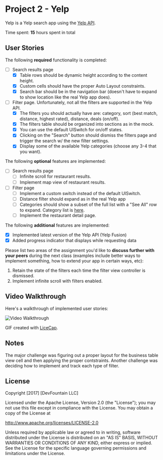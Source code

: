 # Project 2 - Yelp

Yelp is a Yelp search app using the [Yelp API](http://www.yelp.com/developers/documentation/v2/search_api).

Time spent: **15** hours spent in total

## User Stories

The following **required** functionality is completed:

- [ ] Search results page
    - [x] Table rows should be dynamic height according to the content height.
    - [x] Custom cells should have the proper Auto Layout constraints.
    - [x] Search bar should be in the navigation bar (doesn't have to expand to show location like the real Yelp app does).
- [ ] Filter page. Unfortunately, not all the filters are supported in the Yelp API.
    - [x] The filters you should actually have are: category, sort (best match, distance, highest rated), distance, deals (on/off).
    - [x] The filters table should be organized into sections as in the mock.
    - [x] You can use the default UISwitch for on/off states.
    - [x] Clicking on the "Search" button should dismiss the filters page and trigger the search w/ the new filter settings.
    - [x] Display some of the available Yelp categories (choose any 3-4 that you want).

The following **optional** features are implemented:

- [ ] Search results page
    - [ ] Infinite scroll for restaurant results.
    - [ ] Implement map view of restaurant results.
- [ ] Filter page
    - [ ] Implement a custom switch instead of the default UISwitch.
    - [ ] Distance filter should expand as in the real Yelp app
    - [ ] Categories should show a subset of the full list with a "See All" row to expand. Category list is [here](http://www.yelp.com/developers/documentation/category_list).
    - [ ] Implement the restaurant detail page.

The following **additional** features are implemented:

- [x] Implemented latest version of the Yelp API (Yelp Fusion)
- [x] Added progress indicator that displays while requesting data

Please list two areas of the assignment you'd like to **discuss further with your peers** during the next class (examples include better ways to implement something, how to extend your app in certain ways, etc):

1. Retain the state of the filters each time the filter view controller is dismissed.
2. Implement infinite scroll with filters enabled. 

## Video Walkthrough

Here's a walkthrough of implemented user stories:

<img src='Yelp.gif' title='Video Walkthrough' width='' alt='Video Walkthrough' />

GIF created with [LiceCap](http://www.cockos.com/licecap/).

## Notes

The major challenge was figuring out a proper layout for the business table view cell and then applying the proper contstraints. Another challenge was deciding how to implement and track each type of filter.

## License

Copyright [2017] [DevFountain LLC]

Licensed under the Apache License, Version 2.0 (the "License");
you may not use this file except in compliance with the License.
You may obtain a copy of the License at

http://www.apache.org/licenses/LICENSE-2.0

Unless required by applicable law or agreed to in writing, software
distributed under the License is distributed on an "AS IS" BASIS,
WITHOUT WARRANTIES OR CONDITIONS OF ANY KIND, either express or implied.
See the License for the specific language governing permissions and
limitations under the License.
